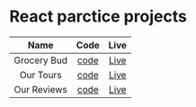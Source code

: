 # React parctice projects

|Name|Code|Live|
|:---:|:----:|:----:|
|Grocery Bud|[code](https://github.com/MostafaIsmaiel/react-practice/tree/main/grocery-bud)|[Live](https://grocerybud-react.netlify.app/)|
|Our Tours|[code](https://github.com/MostafaIsmaiel/react-practice/tree/main/our-tour)|[Live](https://ourtours-react.netlify.app/)|
|Our Reviews|[code](https://github.com/MostafaIsmaiel/react-practice/blob/main/our-reviews/README.md)|[Live](https://ourreviews-react.netlify.app/)|
